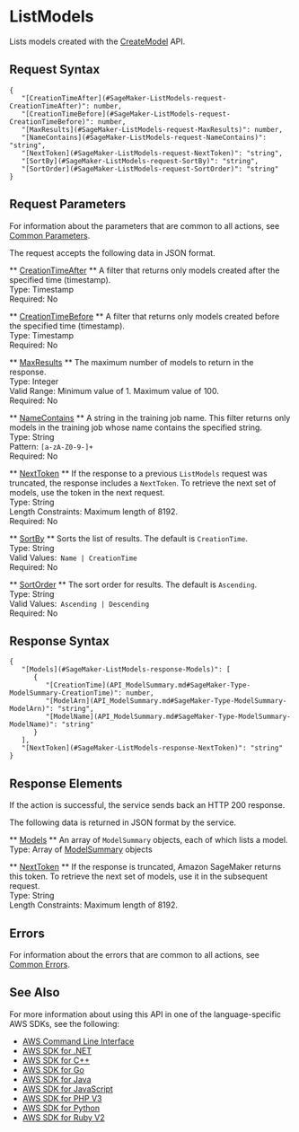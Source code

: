 # ListModels<a name="API_ListModels"></a>

Lists models created with the [CreateModel](https://docs.aws.amazon.com/sagemaker/latest/dg/API_CreateModel.html) API\.

## Request Syntax<a name="API_ListModels_RequestSyntax"></a>

```
{
   "[CreationTimeAfter](#SageMaker-ListModels-request-CreationTimeAfter)": number,
   "[CreationTimeBefore](#SageMaker-ListModels-request-CreationTimeBefore)": number,
   "[MaxResults](#SageMaker-ListModels-request-MaxResults)": number,
   "[NameContains](#SageMaker-ListModels-request-NameContains)": "string",
   "[NextToken](#SageMaker-ListModels-request-NextToken)": "string",
   "[SortBy](#SageMaker-ListModels-request-SortBy)": "string",
   "[SortOrder](#SageMaker-ListModels-request-SortOrder)": "string"
}
```

## Request Parameters<a name="API_ListModels_RequestParameters"></a>

For information about the parameters that are common to all actions, see [Common Parameters](CommonParameters.md)\.

The request accepts the following data in JSON format\.

 ** [CreationTimeAfter](#API_ListModels_RequestSyntax) **   <a name="SageMaker-ListModels-request-CreationTimeAfter"></a>
A filter that returns only models created after the specified time \(timestamp\)\.  
Type: Timestamp  
Required: No

 ** [CreationTimeBefore](#API_ListModels_RequestSyntax) **   <a name="SageMaker-ListModels-request-CreationTimeBefore"></a>
A filter that returns only models created before the specified time \(timestamp\)\.  
Type: Timestamp  
Required: No

 ** [MaxResults](#API_ListModels_RequestSyntax) **   <a name="SageMaker-ListModels-request-MaxResults"></a>
The maximum number of models to return in the response\.  
Type: Integer  
Valid Range: Minimum value of 1\. Maximum value of 100\.  
Required: No

 ** [NameContains](#API_ListModels_RequestSyntax) **   <a name="SageMaker-ListModels-request-NameContains"></a>
A string in the training job name\. This filter returns only models in the training job whose name contains the specified string\.  
Type: String  
Pattern: `[a-zA-Z0-9-]+`   
Required: No

 ** [NextToken](#API_ListModels_RequestSyntax) **   <a name="SageMaker-ListModels-request-NextToken"></a>
If the response to a previous `ListModels` request was truncated, the response includes a `NextToken`\. To retrieve the next set of models, use the token in the next request\.  
Type: String  
Length Constraints: Maximum length of 8192\.  
Required: No

 ** [SortBy](#API_ListModels_RequestSyntax) **   <a name="SageMaker-ListModels-request-SortBy"></a>
Sorts the list of results\. The default is `CreationTime`\.  
Type: String  
Valid Values:` Name | CreationTime`   
Required: No

 ** [SortOrder](#API_ListModels_RequestSyntax) **   <a name="SageMaker-ListModels-request-SortOrder"></a>
The sort order for results\. The default is `Ascending`\.  
Type: String  
Valid Values:` Ascending | Descending`   
Required: No

## Response Syntax<a name="API_ListModels_ResponseSyntax"></a>

```
{
   "[Models](#SageMaker-ListModels-response-Models)": [ 
      { 
         "[CreationTime](API_ModelSummary.md#SageMaker-Type-ModelSummary-CreationTime)": number,
         "[ModelArn](API_ModelSummary.md#SageMaker-Type-ModelSummary-ModelArn)": "string",
         "[ModelName](API_ModelSummary.md#SageMaker-Type-ModelSummary-ModelName)": "string"
      }
   ],
   "[NextToken](#SageMaker-ListModels-response-NextToken)": "string"
}
```

## Response Elements<a name="API_ListModels_ResponseElements"></a>

If the action is successful, the service sends back an HTTP 200 response\.

The following data is returned in JSON format by the service\.

 ** [Models](#API_ListModels_ResponseSyntax) **   <a name="SageMaker-ListModels-response-Models"></a>
An array of `ModelSummary` objects, each of which lists a model\.  
Type: Array of [ModelSummary](API_ModelSummary.md) objects

 ** [NextToken](#API_ListModels_ResponseSyntax) **   <a name="SageMaker-ListModels-response-NextToken"></a>
 If the response is truncated, Amazon SageMaker returns this token\. To retrieve the next set of models, use it in the subsequent request\.   
Type: String  
Length Constraints: Maximum length of 8192\.

## Errors<a name="API_ListModels_Errors"></a>

For information about the errors that are common to all actions, see [Common Errors](CommonErrors.md)\.

## See Also<a name="API_ListModels_SeeAlso"></a>

For more information about using this API in one of the language\-specific AWS SDKs, see the following:
+  [AWS Command Line Interface](https://docs.aws.amazon.com/goto/aws-cli/sagemaker-2017-07-24/ListModels) 
+  [AWS SDK for \.NET](https://docs.aws.amazon.com/goto/DotNetSDKV3/sagemaker-2017-07-24/ListModels) 
+  [AWS SDK for C\+\+](https://docs.aws.amazon.com/goto/SdkForCpp/sagemaker-2017-07-24/ListModels) 
+  [AWS SDK for Go](https://docs.aws.amazon.com/goto/SdkForGoV1/sagemaker-2017-07-24/ListModels) 
+  [AWS SDK for Java](https://docs.aws.amazon.com/goto/SdkForJava/sagemaker-2017-07-24/ListModels) 
+  [AWS SDK for JavaScript](https://docs.aws.amazon.com/goto/AWSJavaScriptSDK/sagemaker-2017-07-24/ListModels) 
+  [AWS SDK for PHP V3](https://docs.aws.amazon.com/goto/SdkForPHPV3/sagemaker-2017-07-24/ListModels) 
+  [AWS SDK for Python](https://docs.aws.amazon.com/goto/boto3/sagemaker-2017-07-24/ListModels) 
+  [AWS SDK for Ruby V2](https://docs.aws.amazon.com/goto/SdkForRubyV2/sagemaker-2017-07-24/ListModels) 